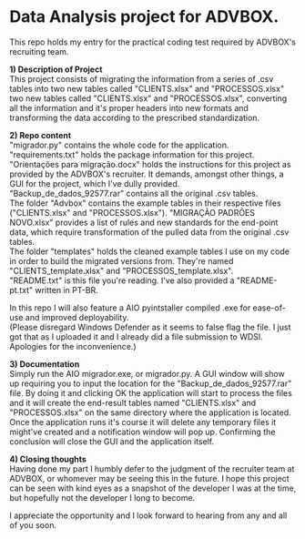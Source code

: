 # Data Analysis project for ADVBOX.

This repo holds my entry for the practical coding test required by ADVBOX's recruiting team.

**1) Description of Project**  
This project consists of migrating the information from a series of .csv tables into two new tables called "CLIENTS.xlsx" and "PROCESSOS.xlsx" two new tables called "CLIENTS.xlsx" and "PROCESSOS.xlsx", converting all the information and it's proper headers into new formats and transforming the data according to the prescribed standardization.

**2) Repo content**  
"migrador.py" contains the whole code for the application.  
"requirements.txt" holds the package information for this project.  
"Orientações para migração.docx" holds the instructions for this project as provided by the ADVBOX's recruiter. It demands, amongst other things, a GUI for the project, which I've dully provided.  
"Backup_de_dados_92577.rar" contains all the original .csv tables.  
The folder "Advbox" contains the example tables in their respective files ("CLIENTS.xlsx" and "PROCESSOS.xlsx"). "MIGRAÇÃO PADRÕES NOVO.xlsx" provides a list of rules and new standards for the end-point data, which require transformation of the pulled data from the original .csv tables.  
The folder "templates" holds the cleaned example tables I use on my code in order to build the migrated versions from. They're named "CLIENTS_template.xlsx" and "PROCESSOS_template.xlsx".  
"README.txt" is this file you're reading. I've also provided a "README-pt.txt" written in PT-BR.  

In this repo I will also feature a AIO pyintstaller compiled .exe for ease-of-use and improved deployability.  
(Please disregard Windows Defender as it seems to false flag the file. I just got that as I uploaded it and I already did a file submission to WDSI. Apologies for the inconvenience.)

**3) Documentation**  
Simply run the AIO migrador.exe, or migrador.py. A GUI window will show up requiring you to input the location for the "Backup_de_dados_92577.rar" file. By doing it and clicking OK the application will start to process the files and it will create the end-result tables named "CLIENTS.xlsx" and "PROCESSOS.xlsx" on the same directory where the application is located. Once the application runs it's course it will delete any temporary files it might've created and a notification window will pop up. Confirming the conclusion will close the GUI and the application itself.

**4) Closing thoughts**  
Having done my part I humbly defer to the judgment of the recruiter team at ADVBOX, or whomever may be seeing this in the future. I hope this project can be seen with kind eyes as a snapshot of the developer I was at the time, but hopefully not the developer I long to become.

I appreciate the opportunity and I look forward to hearing from any and all of you soon.
